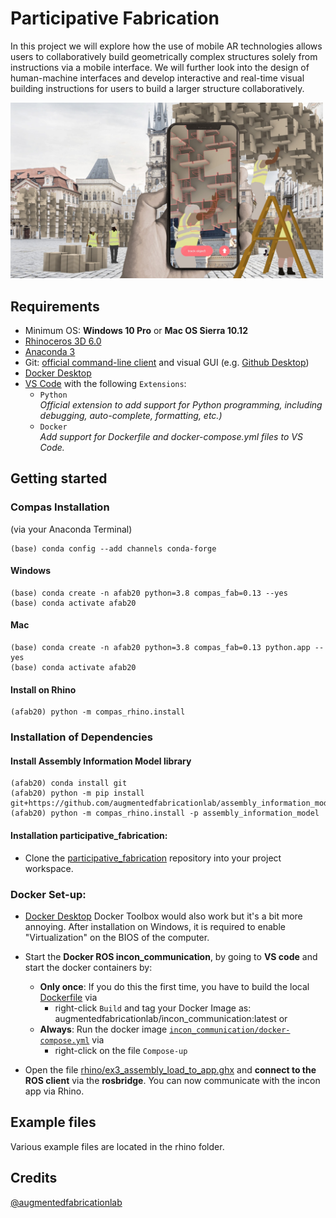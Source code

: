 
# Participative Fabrication


In this project we will explore how the use of mobile AR technologies allows users to collaboratively build geometrically complex structures solely from instructions via a mobile interface. We will further look into the design of human-machine interfaces and develop interactive and real-time visual building instructions for users to build a larger structure collaboratively. 


<img src="/docs/images/participative_building.jpg" width="500">


## Requirements

* Minimum OS: **Windows 10 Pro** or **Mac OS Sierra 10.12**
* [Rhinoceros 3D 6.0](https://www.rhino3d.com/)
* [Anaconda 3](https://www.anaconda.com/products/individual)
* Git: [official command-line client](https://git-scm.com/) and visual GUI (e.g. [Github Desktop](https://desktop.github.com/))
* [Docker Desktop](https://www.docker.com/products/docker-desktop)
* [VS Code](https://code.visualstudio.com/) with the following `Extensions`:
  * `Python`  
  *Official extension to add support for Python programming, including debugging, auto-complete, formatting, etc.)*
  * `Docker`  
  *Add support for Dockerfile and docker-compose.yml files to VS Code.*



## Getting started

### Compas Installation 
(via your Anaconda Terminal)
    
    (base) conda config --add channels conda-forge

#### Windows
    (base) conda create -n afab20 python=3.8 compas_fab=0.13 --yes
    (base) conda activate afab20

#### Mac
    (base) conda create -n afab20 python=3.8 compas_fab=0.13 python.app --yes
    (base) conda activate afab20

#### Install on Rhino
    (afab20) python -m compas_rhino.install


### Installation of Dependencies

#### Install Assembly Information Model library

    (afab20) conda install git
    (afab20) python -m pip install git+https://github.com/augmentedfabricationlab/assembly_information_model@master#egg=assembly_information_model
    (afab20) python -m compas_rhino.install -p assembly_information_model

#### Installation participative_fabrication:

* Clone the [participative_fabrication](https://github.com/augmentedfabricationlab/participative_fabrication) repository into your project workspace.


### Docker Set-up:

* [Docker Desktop](https://www.docker.com/products/docker-desktop) Docker Toolbox would also work but it's a bit more annoying. After installation on Windows, it is required to enable "Virtualization" on the BIOS of the computer.

* Start the __Docker ROS incon_communication__, by going to __VS code__ and start the docker containers by:
  * __Only once__: If you do this the first time, you have to build the local [Dockerfile](docker\docker-images\Dockerfile) via 
    * right-click `Build` and tag your Docker Image as: augmentedfabricationlab/incon_communication:latest or 
  * __Always__: Run the docker image [`incon_communication/docker-compose.yml`](docker/ros-systems/incon_communication/docker-compose.yml) via 
    * right-click on the file `Compose-up`
* Open the file [rhino/ex3_assembly_load_to_app.ghx](rhino/ex3_assembly_load_to_app.ghx) and __connect to the ROS client__ via the __rosbridge__. You can now communicate with the incon app via Rhino.

## Example files

Various example files are located in the rhino folder.

## Credits

[@augmentedfabricationlab](https://github.com/augmentedfabricationlab)
